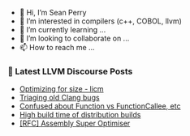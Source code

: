 - 👋 Hi, I’m Sean Perry
- 👀 I’m interested in compilers (c++, COBOL, llvm)
- 🌱 I’m currently learning ...
- 💞️ I’m looking to collaborate on ...
- 📫 How to reach me ...

<!---
s66perry/s66perry is a ✨ special ✨ repository because its `README.md` (this file) appears on your GitHub profile.
You can click the Preview link to take a look at your changes.
--->
### 📕 Latest LLVM Discourse Posts

<!-- DISCOURSE-LLVM:START -->
- [Optimizing for size - licm](https://discourse.llvm.org/t/optimizing-for-size-licm/71592#post_1)
- [Triaging old Clang bugs](https://discourse.llvm.org/t/triaging-old-clang-bugs/71590#post_3)
- [Confused about Function vs FunctionCallee, etc](https://discourse.llvm.org/t/confused-about-function-vs-functioncallee-etc/71562#post_3)
- [High build time of distribution builds](https://discourse.llvm.org/t/high-build-time-of-distribution-builds/71591#post_1)
- [[RFC] Assembly Super Optimiser](https://discourse.llvm.org/t/rfc-assembly-super-optimiser/71365#post_17)
<!-- DISCOURSE-LLVM:END -->
